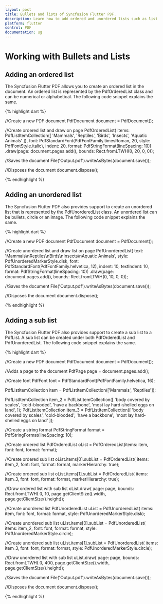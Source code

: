 ```yaml
---
layout: post
title: Bullets and lists of Syncfusion Flutter PDF.
description: Learn how to add ordered and unordered lists such as list with numerics, alphabets, bullets, circles and images as a prefix in the Flutter PDF.
platform: flutter
control: PDF
documentation: ug
---
```


# Working with Bullets and Lists

## Adding an ordered list

The Syncfusion Flutter PDF allows you to create an ordered list in the document. An ordered list is represented by the PdfOrderedList class and can be numerical or alphabetical. The following code snippet explains the same.

{% highlight dart %}

//Create a new PDF document
PdfDocument document = PdfDocument();

//Create ordered list and draw on page
PdfOrderedList(
		items: PdfListItemCollection(<String>[
		  'Mammals',
		  'Reptiles',
		  'Birds',
		  'Insects',
		  'Aquatic Animals'
		]),
		font: PdfStandardFont(PdfFontFamily.timesRoman, 20,
			style: PdfFontStyle.italic),
		indent: 20,
		format: PdfStringFormat(lineSpacing: 10))
	.draw(page: document.pages.add(), bounds: Rect.fromLTWH(0, 20, 0, 0));

//Saves the document
File('Output.pdf').writeAsBytes(document.save());

//Disposes the document
document.dispose();
	
{% endhighlight %}

## Adding an unordered list

The Syncfusion Flutter PDF also provides support to create an unordered list that is represented by the PdfUnorderedList class. An unordered list can be bullets, circle or an image. The following code snippet explains the same.

{% highlight dart %}

//Create a new PDF document
PdfDocument document = PdfDocument();

//Create unordered list and draw list on page
PdfUnorderedList(
		text: 'Mammals\nReptiles\nBirds\nInsects\nAquatic Animals',
		style: PdfUnorderedMarkerStyle.disk,
		font: PdfStandardFont(PdfFontFamily.helvetica, 12),
		indent: 10,
		textIndent: 10,
		format: PdfStringFormat(lineSpacing: 10))
	.draw(page: document.pages.add(), bounds: Rect.fromLTWH(0, 10, 0, 0));

//Saves the document
File('Output.pdf').writeAsBytes(document.save());

//Disposes the document
document.dispose();

{% endhighlight %}

## Adding a sub list

The Syncfusion Flutter PDF also provides support to create a sub list to a PdfList. A sub list can be created under both PdfOrderedList and PdfUnorderedList. The following code snippet explains the same.

{% highlight dart %}

//Create a new PDF document
PdfDocument document = PdfDocument();

//Adds a page to the document
PdfPage page = document.pages.add();

//Create font
PdfFont font = PdfStandardFont(PdfFontFamily.helvetica, 16);

PdfListItemCollection item = PdfListItemCollection(['Mammals', 'Reptiles']);

PdfListItemCollection item_2 = PdfListItemCollection([
  'body covered by scales',
  'cold-blooded',
  'have a backbone',
  'most lay hard-shelled eggs on land',
]);
PdfListItemCollection item_3 = PdfListItemCollection([
  'body covered by scales',
  'cold-blooded',
  'have a backbone',
  'most lay hard-shelled eggs on land'
]);

//Create a string format
PdfStringFormat format = PdfStringFormat(lineSpacing: 10);

//Create ordered list
PdfOrderedList oList =
	PdfOrderedList(items: item, font: font, format: format);

//Create ordered sub list
oList.items[0].subList = PdfOrderedList(
	items: item_2, font: font, format: format, markerHierarchy: true);

//Create ordered sub list
oList.items[1].subList = PdfOrderedList(
	items: item_3, font: font, format: format, markerHierarchy: true);

//Draw ordered list with sub list
oList.draw(
	page: page,
	bounds: Rect.fromLTWH(
		0, 10, page.getClientSize().width, page.getClientSize().height));

//Create unordered list
PdfUnorderedList uList = PdfUnorderedList(
	items: item,
	font: font,
	format: format,
	style: PdfUnorderedMarkerStyle.disk);

//Create unordered sub list
uList.items[0].subList = PdfUnorderedList(
	items: item_2,
	font: font,
	format: format,
	style: PdfUnorderedMarkerStyle.circle);

 //Create unordered sub list
uList.items[1].subList = PdfUnorderedList(
	items: item_3,
	font: font,
	format: format,
	style: PdfUnorderedMarkerStyle.circle);

//Draw unordered list with sub list
uList.draw(
	page: page,
	bounds: Rect.fromLTWH(
		0, 400, page.getClientSize().width, page.getClientSize().height));

//Saves the document
File('Output.pdf').writeAsBytes(document.save());

//Disposes the document
document.dispose();
  
{% endhighlight %}
